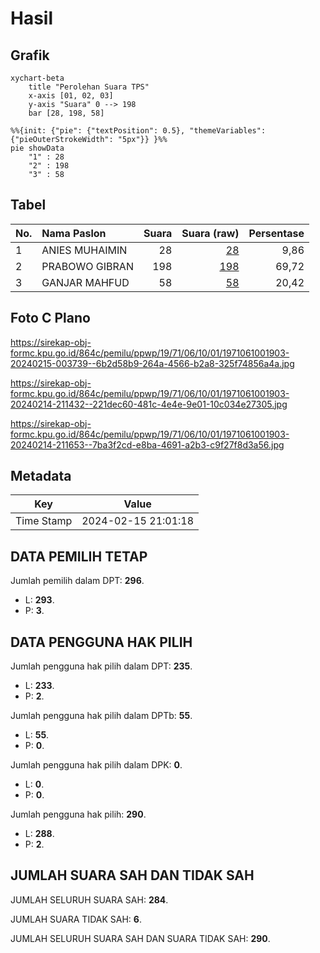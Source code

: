 # Hasil

## Grafik

```mermaid
xychart-beta
    title "Perolehan Suara TPS"
    x-axis [01, 02, 03]
    y-axis "Suara" 0 --> 198
    bar [28, 198, 58]
```

```mermaid
%%{init: {"pie": {"textPosition": 0.5}, "themeVariables": {"pieOuterStrokeWidth": "5px"}} }%%
pie showData
    "1" : 28
    "2" : 198
    "3" : 58
```

## Tabel

| No. | Nama Paslon    | Suara | Suara (raw) | Persentase |
|:--- |:-------------- | -----:| -----------:| ----------:|
| 1   | ANIES MUHAIMIN | 28    | [28][p-1]   | 9,86       |
| 2   | PRABOWO GIBRAN | 198   | [198][p-2]  | 69,72      |
| 3   | GANJAR MAHFUD  | 58    | [58][p-3]   | 20,42      |


[p-1]: https://github.com/gigit-pemilu/pemilu-2024-19-kepulauan-bangka-belitung/blob/main/pilpres/hitung-suara/sub/19-kepulauan-bangka-belitung/sub/71-kota-pangkal-pinang/sub/06-gabek/sub/1001-selindung/sub/903-tps/sub/paslon-1.txt
[p-2]: https://github.com/gigit-pemilu/pemilu-2024-19-kepulauan-bangka-belitung/blob/main/pilpres/hitung-suara/sub/19-kepulauan-bangka-belitung/sub/71-kota-pangkal-pinang/sub/06-gabek/sub/1001-selindung/sub/903-tps/sub/paslon-2.txt
[p-3]: https://github.com/gigit-pemilu/pemilu-2024-19-kepulauan-bangka-belitung/blob/main/pilpres/hitung-suara/sub/19-kepulauan-bangka-belitung/sub/71-kota-pangkal-pinang/sub/06-gabek/sub/1001-selindung/sub/903-tps/sub/paslon-3.txt

## Foto C Plano

https://sirekap-obj-formc.kpu.go.id/864c/pemilu/ppwp/19/71/06/10/01/1971061001903-20240215-003739--6b2d58b9-264a-4566-b2a8-325f74856a4a.jpg

https://sirekap-obj-formc.kpu.go.id/864c/pemilu/ppwp/19/71/06/10/01/1971061001903-20240214-211432--221dec60-481c-4e4e-9e01-10c034e27305.jpg

https://sirekap-obj-formc.kpu.go.id/864c/pemilu/ppwp/19/71/06/10/01/1971061001903-20240214-211653--7ba3f2cd-e8ba-4691-a2b3-c9f27f8d3a56.jpg


## Metadata

| Key        | Value               |
| ---------- | ------------------- |
| Time Stamp | 2024-02-15 21:01:18 |


## DATA PEMILIH TETAP

Jumlah pemilih dalam DPT: **296**.
 * L: **293**.
 * P: **3**.

## DATA PENGGUNA HAK PILIH

Jumlah pengguna hak pilih dalam DPT: **235**.
 * L: **233**.
 * P: **2**.

Jumlah pengguna hak pilih dalam DPTb: **55**.
 * L: **55**.
 * P: **0**.

Jumlah pengguna hak pilih dalam DPK: **0**.
 * L: **0**.
 * P: **0**.

Jumlah pengguna hak pilih: **290**.
 * L: **288**.
 * P: **2**.

## JUMLAH SUARA SAH DAN TIDAK SAH

JUMLAH SELURUH SUARA SAH: **284**.

JUMLAH SUARA TIDAK SAH: **6**.

JUMLAH SELURUH SUARA SAH DAN SUARA TIDAK SAH: **290**.


